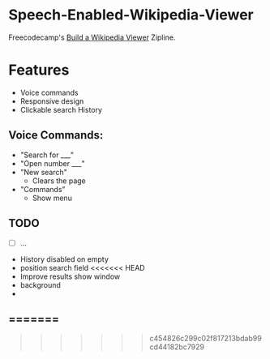 # Speech-Enabled-Wikipedia-Viewer
Freecodecamp's [Build a Wikipedia Viewer](http://www.freecodecamp.com/challenges/build-a-wikipedia-viewer) Zipline.


# Features
- Voice commands
- Responsive design
- Clickable search History

## Voice Commands:
  - "Search for \_\_\_"
  - "Open number \_\_\_"
  - "New search"
	- Clears the page
  - "Commands”
	- Show menu
		  

## TODO
  - [ ] ...
- History disabled on empty
- position search field
<<<<<<< HEAD
- Improve results show window
- background
- 
=======
- 
>>>>>>> c454826c299c02f817213bdab99cd44182bc7929

